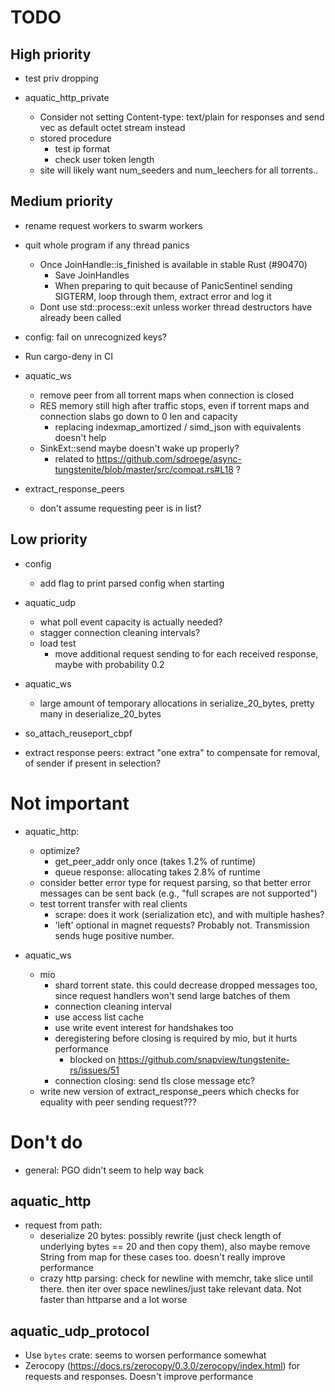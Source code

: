 # TODO

## High priority

* test priv dropping

* aquatic_http_private
  * Consider not setting Content-type: text/plain for responses and send vec as default octet stream instead
  * stored procedure
    * test ip format
    * check user token length
  * site will likely want num_seeders and num_leechers for all torrents..

## Medium priority

* rename request workers to swarm workers
* quit whole program if any thread panics
  * Once JoinHandle::is_finished is available in stable Rust (#90470)
     * Save JoinHandles
     * When preparing to quit because of PanicSentinel sending SIGTERM, loop
       through them, extract error and log it
  * Dont use std::process::exit unless worker thread destructors have already
    been called
* config: fail on unrecognized keys?
* Run cargo-deny in CI

* aquatic_ws
  * remove peer from all torrent maps when connection is closed
  * RES memory still high after traffic stops, even if torrent maps and connection slabs go down to 0 len and capacity
    * replacing indexmap_amortized / simd_json with equivalents doesn't help
  * SinkExt::send maybe doesn't wake up properly?
    * related to https://github.com/sdroege/async-tungstenite/blob/master/src/compat.rs#L18 ?

* extract_response_peers
  * don't assume requesting peer is in list?

## Low priority

* config
  * add flag to print parsed config when starting

* aquatic_udp
  * what poll event capacity is actually needed?
  * stagger connection cleaning intervals?
  * load test
      * move additional request sending to for each received response, maybe
        with probability 0.2

* aquatic_ws
  * large amount of temporary allocations in serialize_20_bytes, pretty many in deserialize_20_bytes

* so_attach_reuseport_cbpf
* extract response peers: extract "one extra" to compensate for removal,
  of sender if present in selection?

# Not important

* aquatic_http:
  * optimize?
    * get_peer_addr only once (takes 1.2% of runtime)
    * queue response: allocating takes 2.8% of runtime
  * consider better error type for request parsing, so that better error
    messages can be sent back (e.g., "full scrapes are not supported")
  * test torrent transfer with real clients
    * scrape: does it work (serialization etc), and with multiple hashes?
    * 'left' optional in magnet requests? Probably not. Transmission sends huge
      positive number.

* aquatic_ws
  * mio
    * shard torrent state. this could decrease dropped messages too, since
      request handlers won't send large batches of them
    * connection cleaning interval
    * use access list cache
    * use write event interest for handshakes too
    * deregistering before closing is required by mio, but it hurts performance
      * blocked on https://github.com/snapview/tungstenite-rs/issues/51
    * connection closing: send tls close message etc?
  * write new version of extract_response_peers which checks for equality with
    peer sending request???

# Don't do

* general: PGO didn't seem to help way back

## aquatic_http
* request from path:
  * deserialize 20 bytes: possibly rewrite (just check length of underlying
    bytes == 20 and then copy them), also maybe remove String from map for
    these cases too. doesn't really improve performance
  * crazy http parsing: check for newline with memchr, take slice until
    there. then iter over space newlines/just take relevant data. Not faster
    than httparse and a lot worse

## aquatic_udp_protocol
* Use `bytes` crate: seems to worsen performance somewhat
* Zerocopy (https://docs.rs/zerocopy/0.3.0/zerocopy/index.html) for requests
  and responses. Doesn't improve performance
